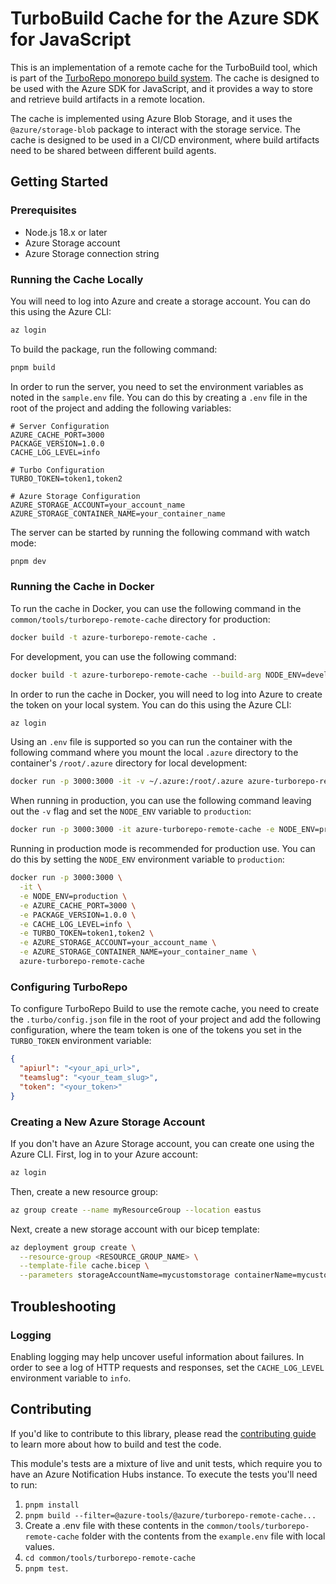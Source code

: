 # TurboBuild Cache for the Azure SDK for JavaScript

This is an implementation of a remote cache for the TurboBuild tool, which is part of the [TurboRepo monorepo build system](https://turbo.build/). The cache is designed to be used with the Azure SDK for JavaScript, and it provides a way to store and retrieve build artifacts in a remote location.

The cache is implemented using Azure Blob Storage, and it uses the `@azure/storage-blob` package to interact with the storage service. The cache is designed to be used in a CI/CD environment, where build artifacts need to be shared between different build agents.

## Getting Started

### Prerequisites

- Node.js 18.x or later
- Azure Storage account
- Azure Storage connection string

### Running the Cache Locally

You will need to log into Azure and create a storage account. You can do this using the Azure CLI:

```bash
az login
```

To build the package, run the following command:

```bash
pnpm build
```

In order to run the server, you need to set the environment variables as noted in the `sample.env` file. You can do this by creating a `.env` file in the root of the project and adding the following variables:

```env
# Server Configuration
AZURE_CACHE_PORT=3000
PACKAGE_VERSION=1.0.0
CACHE_LOG_LEVEL=info

# Turbo Configuration
TURBO_TOKEN=token1,token2

# Azure Storage Configuration
AZURE_STORAGE_ACCOUNT=your_account_name
AZURE_STORAGE_CONTAINER_NAME=your_container_name
```

The server can be started by running the following command with watch mode:

```bash
pnpm dev
```

### Running the Cache in Docker

To run the cache in Docker, you can use the following command in the `common/tools/turborepo-remote-cache` directory for production:

```bash
docker build -t azure-turborepo-remote-cache .
```

For development, you can use the following command:

```bash
docker build -t azure-turborepo-remote-cache --build-arg NODE_ENV=development .
```

In order to run the cache in Docker, you will need to log into Azure to create the token on your local system.  You can do this using the Azure CLI:

```bash
az login
```

Using an `.env` file is supported so you can run the container with the following command where you mount the local `.azure` directory to the container's `/root/.azure` directory for local development:

```bash
docker run -p 3000:3000 -it -v ~/.azure:/root/.azure azure-turborepo-remote-cache
```

When running in production, you can use the following command leaving out the `-v` flag and set the `NODE_ENV` variable to `production`:

```bash
docker run -p 3000:3000 -it azure-turborepo-remote-cache -e NODE_ENV=production
```

Running in production mode is recommended for production use. You can do this by setting the `NODE_ENV` environment variable to `production`:

```bash
docker run -p 3000:3000 \
  -it \
  -e NODE_ENV=production \
  -e AZURE_CACHE_PORT=3000 \
  -e PACKAGE_VERSION=1.0.0 \
  -e CACHE_LOG_LEVEL=info \
  -e TURBO_TOKEN=token1,token2 \
  -e AZURE_STORAGE_ACCOUNT=your_account_name \
  -e AZURE_STORAGE_CONTAINER_NAME=your_container_name \
  azure-turborepo-remote-cache
```

### Configuring TurboRepo

To configure TurboRepo Build to use the remote cache, you need to create the `.turbo/config.json` file in the root of your project and add the following configuration, where the team token is one of the tokens you set in the `TURBO_TOKEN` environment variable:

```json
{
  "apiurl": "<your_api_url>",
  "teamslug": "<your_team_slug>",
  "token": "<your_token>"
}
```

### Creating a New Azure Storage Account
If you don't have an Azure Storage account, you can create one using the Azure CLI. First, log in to your Azure account:

```bash
az login
```

Then, create a new resource group:

```bash
az group create --name myResourceGroup --location eastus
```
Next, create a new storage account with our bicep template:

```bash
az deployment group create \
  --resource-group <RESOURCE_GROUP_NAME> \
  --template-file cache.bicep \
  --parameters storageAccountName=mycustomstorage containerName=mycustomcontainer
```

## Troubleshooting

### Logging

Enabling logging may help uncover useful information about failures. In order to see a log of HTTP requests and responses, set the `CACHE_LOG_LEVEL` environment variable to `info`. 

## Contributing

If you'd like to contribute to this library, please read the [contributing guide](https://github.com/Azure/azure-sdk-for-js/blob/main/CONTRIBUTING.md) to learn more about how to build and test the code.

This module's tests are a mixture of live and unit tests, which require you to have an Azure Notification Hubs instance. To execute the tests you'll need to run:

1. `pnpm install`
2. `pnpm build --filter=@azure-tools/@azure/turborepo-remote-cache...`
3. Create a .env file with these contents in the `common/tools/turborepo-remote-cache` folder with the contents from the `example.env` file with local values.
4. `cd common/tools/turborepo-remote-cache`
5. `pnpm test`.
